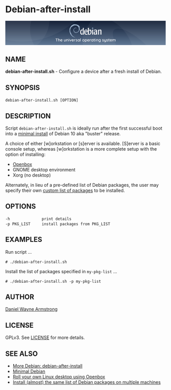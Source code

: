 Debian-after-install
====================

![Debian](debian-banner.png)

NAME
----

**debian-after-install.sh** - Configure a device after a fresh install of Debian.

SYNOPSIS
--------

`debian-after-install.sh [OPTION]`

DESCRIPTION
-----------

Script `debian-after-install.sh` is ideally run after the first successful boot into a [minimal install](https://www.dwarmstrong.org/minimal-debian/) of Debian 10 aka "buster" release.

A choice of either [w]orkstation or [s]erver is available. [S]erver is a basic console setup, whereas [w]orkstation is a more complete setup with the option of installing:
    
* [Openbox](https://www.circuidipity.com/openbox/)
* GNOME desktop environment
* Xorg (no desktop)
    
Alternately, in lieu of a pre-defined list of Debian packages, the user may specify their own [custom list of packages](https://www.dwarmstrong.org/debian-package-list/) to be installed.

OPTIONS
-------

```
-h              print details
-p PKG_LIST     install packages from PKG_LIST
```

EXAMPLES
--------

Run script ...

```
# ./debian-after-install.sh
```

Install the list of packages specified in `my-pkg-list` ...

```
# ./debian-after-install.sh -p my-pkg-list
```

AUTHOR
------

[Daniel Wayne Armstrong](https://www.dwarmstrong.org)

LICENSE
-------

GPLv3. See [LICENSE](https://github.com/dwarmstrong/linux-post-install/blob/master/LICENSE) for more details.

SEE ALSO
--------

* [More Debian: debian-after-install](https://www.dwarmstrong.org/debian-after-install/)
* [Minimal Debian](https://www.dwarmstrong.org/minimal-debian/)
* [Roll your own Linux desktop using Openbox](https://www.dwarmstrong.org/openbox/)
* [Install (almost) the same list of Debian packages on multiple machines](https://www.dwarmstrong.org/debian-package-list/)
